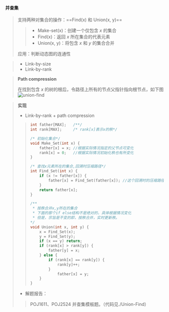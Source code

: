 #### 并查集

> 支持两种对集合的操作：==Find(x) 和 Union(x, y)==
>
> > - Make-set(x)：创建一个仅包含 $x$ 的集合
> > - Find(x)：返回 $x$ 所在集合的代表元素
> > - Union(x, y)：将包含 $x$ 和 $y$ 的集合合并
>
> 应用：判断动态图的连通性

> - Link-by-size
> - Link-by-rank

> **Path compression**
>
> 在找到包含 $x$ 的树的根后，令路径上所有的节点父指针指向根节点，如下图![union-find](/Users/fatfat/workplace/hiho/img/union-find.png)

> **实现**
>
> - Link-by-rank + path compression
>
> > ```c++
> > int father[MAX];   /**/
> > int rank[MAX];     /* rank[x]表示x的秩*/
> >
> > /* 初始化集合*/
> > void Make_Set(int x) {
> >     father[x] = x; //根据实际情况指定的父节点可变化
> >     rank[x] = 0;   //根据实际情况初始化秩也有所变化
> > }
> >
> > /* 查找x元素所在的集合,回溯时压缩路径*/
> > int Find_Set(int x) {
> >     if (x != father[x]) {
> >         father[x] = Find_Set(father[x]); //这个回溯时的压缩路径是精华
> >     }
> >     return father[x];
> > }
> >
> > /**
> >  * 按秩合并x,y所在的集合
> >  * 下面的那个if else结构不是绝对的，具体根据情况变化
> >  * 但是，宗旨是不变的即，按秩合并，实时更新秩。
> > */
> > void Union(int x, int y) {
> >     x = Find_Set(x);
> >     y = Find_Set(y);
> >     if (x == y) return;
> >     if (rank[x] > rank[y]) {
> >         father[y] = x;
> >     } else {
> >         if (rank[x] == rank[y]) {
> >             rank[y]++;
> >         }
> >             father[x] = y;
> >     }
> > }
> > ```
>
> - 解题报告：
>
> > POJ1611、POJ2524 并查集模板题。（代码见./Union-Find） 